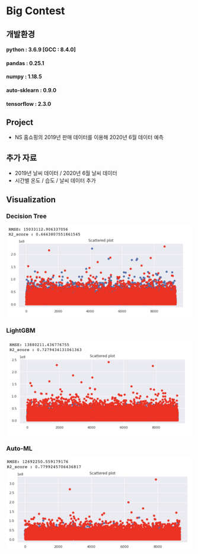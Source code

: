 # Big Contest 





## 개발환경

#### python : 3.6.9 [GCC : 8.4.0]

#### pandas : 0.25.1

#### numpy : 1.18.5

#### auto-sklearn : 0.9.0

#### tensorflow : 2.3.0





## Project

* NS 홈쇼핑의 2019년 판매 데이터를 이용해 2020년 6월 데이터 예측





## 추가 자료

* 2019년 날씨 데이터 / 2020년 6월 날씨 데이터
* 시간별 온도 / 습도 / 날씨  데이터 추가



## Visualization



### Decision Tree





![Decision-Tree](./Images/Decision-Tree.png)





### LightGBM



![LightGBM](./Images/LightGBM.png)







### Auto-ML



![Auto-ML](./Images/Auto-ML.png)